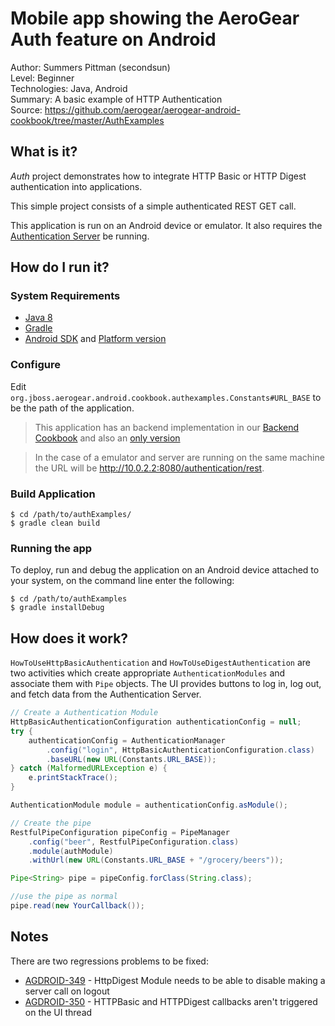 # Mobile app showing the AeroGear Auth feature on Android

Author: Summers Pittman (secondsun)  
Level: Beginner  
Technologies: Java, Android  
Summary: A basic example of HTTP Authentication  
Source: https://github.com/aerogear/aerogear-android-cookbook/tree/master/AuthExamples

## What is it?

_Auth_ project demonstrates how to integrate HTTP Basic or HTTP Digest authentication into applications.

This simple project consists of a simple authenticated REST GET call.

This application is run on an Android device or emulator.  It also requires the [Authentication Server](https://github.com/aerogear/aerogear-backend-cookbook/tree/master/Authentication) be running.

## How do I run it?

### System Requirements

* [Java 8](http://www.oracle.com/technetwork/java/javase/downloads/index.html)
* [Gradle](http://www.gradle.org/)
* [Android SDK](https://developer.android.com/sdk/index.html) and [Platform version](http://developer.android.com/tools/revisions/platforms.html)

### Configure

Edit ```org.jboss.aerogear.android.cookbook.authexamples.Constants#URL_BASE``` to be the path of the application.

> This application has an backend implementation in our [Backend Cookbook](https://github.com/aerogear/aerogear-backend-cookbook/tree/master/Authentication) and also an [only version](http://bacon-corinnekrych.rhcloud.com/rest/grocery/bacons)

> In the case of a emulator and server are running on the same machine the URL will be http://10.0.2.2:8080/authentication/rest.

### Build Application

```shell
$ cd /path/to/authExamples/
$ gradle clean build
```

### Running the app

To deploy, run and debug the application on an Android device attached to your system, on the command line enter the following:

```shell
$ cd /path/to/authExamples
$ gradle installDebug
```

## How does it work?

```HowToUseHttpBasicAuthentication``` and ```HowToUseDigestAuthentication``` are two activities which create appropriate ```AuthenticationModules``` and associate them with ```Pipe``` objects.  The UI provides buttons to log in, log out, and fetch data from the Authentication Server.

```java
// Create a Authentication Module
HttpBasicAuthenticationConfiguration authenticationConfig = null;
try {
    authenticationConfig = AuthenticationManager
        .config("login", HttpBasicAuthenticationConfiguration.class)
        .baseURL(new URL(Constants.URL_BASE));
} catch (MalformedURLException e) {
    e.printStackTrace();
}

AuthenticationModule module = authenticationConfig.asModule();

// Create the pipe
RestfulPipeConfiguration pipeConfig = PipeManager
    .config("beer", RestfulPipeConfiguration.class)
    .module(authModule)
    .withUrl(new URL(Constants.URL_BASE + "/grocery/beers"));

Pipe<String> pipe = pipeConfig.forClass(String.class);

//use the pipe as normal
pipe.read(new YourCallback());
```

## Notes
There are two regressions problems to be fixed:

* [AGDROID-349](https://issues.jboss.org/browse/AGDROID-349) - HttpDigest Module needs to be able to disable making a server call on logout
* [AGDROID-350](https://issues.jboss.org/browse/AGDROID-350) - HTTPBasic and HTTPDigest callbacks aren't triggered on the UI thread
